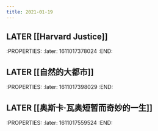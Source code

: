 ```yaml
---
title: 2021-01-19
---
```


## LATER [[Harvard Justice]]
:PROPERTIES:
:later: 1611017378024
:END:
## LATER [[自然的大都市]]
:PROPERTIES:
:later: 1611017398029
:END:
## LATER [[奥斯卡·瓦奥短暂而奇妙的一生]]
:PROPERTIES:
:later: 1611017559524
:END:
##
